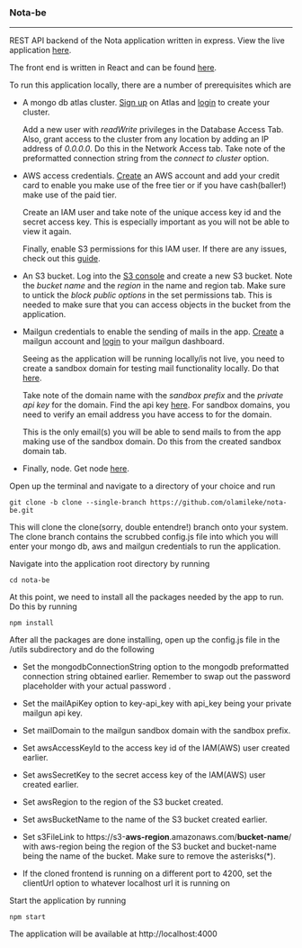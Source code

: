 ### Nota-be

------------

REST API backend of the Nota application written in express. View the live application [here](https://thenotaapp.xyz "here"). 

The front end is written in React and can be found [here](https://github.com/olamileke/nota-fe "here").

To run this application locally, there are a number of prerequisites which are

- A mongo db atlas cluster. [Sign up](https://www.mongodb.com/cloud/atlas/register "Sign up") on Atlas and [login](https://account.mongodb.com/account/login?nds=true "login") to create your cluster.

  Add a new user with *readWrite* privileges in the Database Access Tab. Also, grant access to the cluster from any location by adding an IP address of *0.0.0.0*. Do this in   the Network Access tab. Take note of the preformatted connection string from the *connect to cluster* option.

- AWS access credentials.  [Create](https://portal.aws.amazon.com/billing/signup "Create") an AWS account and add your credit card to enable you make use of the free tier or if you have cash(baller!) make use of the paid tier. 

  Create an IAM user and take note of the unique access key id and the secret access key. This is especially important as you will not be able to view it again.

  Finally, enable S3 permissions for this IAM user. If there are any issues, check out this [guide](https://docs.aws.amazon.com/directoryservice/latest/admin-guide/setting_up_create_iam_user.html  "guide").

- An S3 bucket. Log into the [S3 console](https://console.aws.amazon.com/s3/home "S3 console") and create a new S3 bucket.  Note the *bucket name* and the *region* in the name and region tab. Make sure to untick the *block public options* in the set permissions tab. This is needed to make sure that you can access objects in the bucket from the application.

- Mailgun credentials to enable the sending of mails in the app. [Create](https://signup.mailgun.com/new/signup "Create") a mailgun account and [login](https://login.mailgun.com/login/ "login") to your mailgun dashboard.

  Seeing as the application will be running locally/is not live, you need to create a sandbox domain for testing mail functionality locally. Do that [here](https://app.mailgun.com/app/sending/domains "here"). 

  Take note of the domain name with the *sandbox prefix* and the *private api key* for the domain. Find the api key [here](https://app.mailgun.com/app/sending/domains  "here"). For sandbox domains, you need to verify an email address you have access to for the domain.

  This is the only email(s) you will be able to send mails to from the app making use of the sandbox domain. Do this from the created sandbox domain tab.

- Finally, node. Get node [here](https://nodejs.org "here").

Open up the terminal and navigate to a directory of your choice and run

```
git clone -b clone --single-branch https://github.com/olamileke/nota-be.git
```


This will clone the clone(sorry, double entendre!) branch onto your system. The clone branch contains the scrubbed config.js file into which you will enter your mongo db, aws and mailgun credentials to run the application.

Navigate into the  application root directory by running

```
cd nota-be
```

At this point, we need to install all the packages needed by the app to run. Do this by running

```
npm install
```

After all the packages are done installing, open up the config.js file in the /utils subdirectory and do the following

- Set the mongodbConnectionString option to the mongodb preformatted connection string obtained earlier. Remember to swap out the password placeholder with your actual password .

- Set the mailApiKey option to key-api_key with api_key being your private mailgun api key.

- Set mailDomain to the mailgun sandbox domain with the sandbox prefix.

- Set awsAccessKeyId to the access key id of the IAM(AWS) user created earlier.

- Set awsSecretKey to the secret access key of the IAM(AWS) user created earlier.

- Set awsRegion to the region of the S3 bucket created. 

- Set awsBucketName to the name of the S3 bucket created earlier.

- Set s3FileLink to https://s3-**aws-region**.amazonaws.com/**bucket-name**/ with aws-region being the region of the S3 bucket and bucket-name being the name of the bucket. Make sure to remove the asterisks(*).

- If the cloned frontend is running on a different port to 4200, set the clientUrl option to whatever localhost url it is running on

Start the application by running

```
npm start
```
The application will be available at http://localhost:4000
